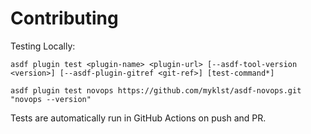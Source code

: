 # Contributing

Testing Locally:

```shell
asdf plugin test <plugin-name> <plugin-url> [--asdf-tool-version <version>] [--asdf-plugin-gitref <git-ref>] [test-command*]

asdf plugin test novops https://github.com/myklst/asdf-novops.git "novops --version"
```

Tests are automatically run in GitHub Actions on push and PR.
